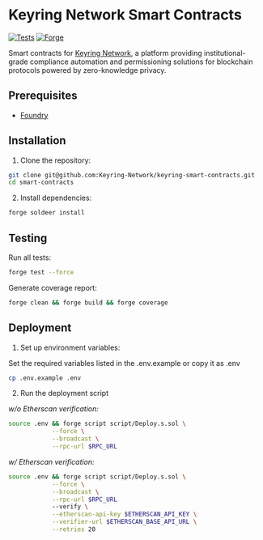 # Keyring Network Smart Contracts

[![Tests](https://github.com/keyring-network/smart-contracts/actions/workflows/docker.yml/badge.svg)](https://github.com/keyring-network/smart-contracts/actions/workflows/docker.yml)
[![Forge](https://github.com/keyring-network/smart-contracts/actions/workflows/forge.yml/badge.svg)](https://github.com/keyring-network/smart-contracts/actions/workflows/forge.yml)

Smart contracts for [Keyring Network](https://www.keyring.network/), a platform providing institutional-grade compliance automation and permissioning solutions for blockchain protocols powered by zero-knowledge privacy.

## Prerequisites

- [Foundry](https://book.getfoundry.sh/getting-started/installation)

## Installation

1. Clone the repository:

```bash
git clone git@github.com:Keyring-Network/keyring-smart-contracts.git
cd smart-contracts
```

2. Install dependencies:

```bash
forge soldeer install
```

## Testing

Run all tests:

```bash
forge test --force
```

Generate coverage report:

```bash
forge clean && forge build && forge coverage
```

## Deployment

1. Set up environment variables:

Set the required variables listed in the .env.example or copy it as .env

```bash
cp .env.example .env
```

2. Run the deployment script

_w/o Etherscan verification:_

```bash
source .env && forge script script/Deploy.s.sol \
            --force \
            --broadcast \
            --rpc-url $RPC_URL
```

_w/ Etherscan verification:_

```bash
source .env && forge script script/Deploy.s.sol \
            --force \
            --broadcast \
            --rpc-url $RPC_URL
            --verify \
            --etherscan-api-key $ETHERSCAN_API_KEY \
            --verifier-url $ETHERSCAN_BASE_API_URL \
            --retries 20
```

